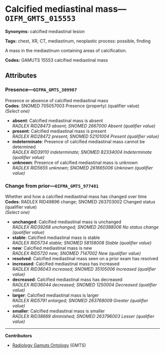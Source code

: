 # Calcified mediastinal mass—`OIFM_GMTS_015553`

**Synonyms:** calcified mediastinal lesion

**Tags:** chest, XR, CT, mediastinum, neoplastic process: possible, finding

A mass in the mediastinum containing areas of calcification.

**Codes:** GAMUTS 15553 calcified mediastinal mass

## Attributes

### Presence—`OIFMA_GMTS_309987`

Presence or absence of calcified mediastinal mass  
**Codes**: SNOMED 705057003 Presence (property) (qualifier value)  
*(Select one)*

- **absent**: Calcified mediastinal mass is absent  
_RADLEX RID28473 absent; SNOMED 2667000 Absent (qualifier value)_
- **present**: Calcified mediastinal mass is present  
_RADLEX RID28472 present; SNOMED 52101004 Present (qualifier value)_
- **indeterminate**: Presence of calcified mediastinal mass cannot be determined  
_RADLEX RID39110 indeterminate; SNOMED 82334004 Indeterminate (qualifier value)_
- **unknown**: Presence of calcified mediastinal mass is unknown  
_RADLEX RID5655 unknown; SNOMED 261665006 Unknown (qualifier value)_

### Change from prior—`OIFMA_GMTS_977481`

Whether and how a calcified mediastinal mass has changed over time  
**Codes**: RADLEX RID49896 change; SNOMED 263703002 Changed status (qualifier value)  
*(Select one)*

- **unchanged**: Calcified mediastinal mass is unchanged  
_RADLEX RID39268 unchanged; SNOMED 260388006 No status change (qualifier value)_
- **stable**: Calcified mediastinal mass is stable  
_RADLEX RID5734 stable; SNOMED 58158008 Stable (qualifier value)_
- **new**: Calcified mediastinal mass is new  
_RADLEX RID5720 new; SNOMED 7147002 New (qualifier value)_
- **resolved**: Calcified mediastinal mass seen on a prior exam has resolved  
- **increased**: Calcified mediastinal mass has increased  
_RADLEX RID36043 increased; SNOMED 35105006 Increased (qualifier value)_
- **decreased**: Calcified mediastinal mass has decreased  
_RADLEX RID36044 decreased; SNOMED 1250004 Decreased (qualifier value)_
- **larger**: Calcified mediastinal mass is larger  
_RADLEX RID5791 enlarged; SNOMED 263768009 Greater (qualifier value)_
- **smaller**: Calcified mediastinal mass is smaller  
_RADLEX RID38669 diminished; SNOMED 263796003 Lesser (qualifier value)_

---

**Contributors**

- [Radiology Gamuts Ontology](https://gamuts.net/) (GMTS)